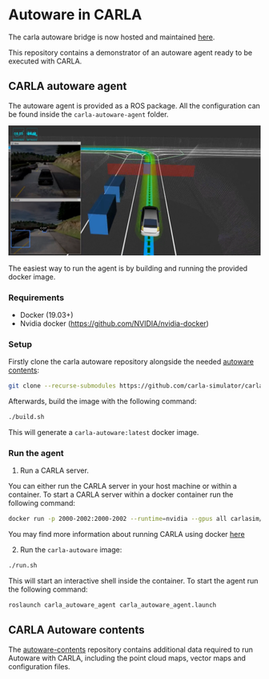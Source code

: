 # Autoware in CARLA

The carla autoware bridge is now hosted and maintained [here](https://github.com/Autoware-AI/simulation/tree/master/carla_simulator_bridge).

This repository contains a demonstrator of an autoware agent ready to be executed with CARLA.

## CARLA autoware agent
The autoware agent is provided as a ROS package. All the configuration can be found inside the `carla-autoware-agent` folder.

![carla-autoware](docs/images/carla_autoware.png)

The easiest way to run the agent is by building and running the provided docker image.

### Requirements

- Docker (19.03+)
- Nvidia docker (https://github.com/NVIDIA/nvidia-docker)

### Setup

Firstly clone the carla autoware repository alongside the needed [autoware contents](https://bitbucket.org/carla-simulator/autoware-contents.git):

```sh
git clone --recurse-submodules https://github.com/carla-simulator/carla-autoware
```

Afterwards, build the image with the following command:

```sh
./build.sh
```

This will generate a `carla-autoware:latest` docker image.

### Run the agent

1. Run a CARLA server.

You can either run the CARLA server in your host machine or within a container. To start a CARLA server within a docker container run the following command:

```sh
docker run -p 2000-2002:2000-2002 --runtime=nvidia --gpus all carlasim/carla:latest
```

You may find more information about running CARLA using docker [here](https://carla.readthedocs.io/en/latest/build_docker/)

2. Run the `carla-autoware` image: 

```sh
./run.sh
```

This will start an interactive shell inside the container. To start the agent run the following command:

```sh
roslaunch carla_autoware_agent carla_autoware_agent.launch
```

## CARLA Autoware contents
The [autoware-contents](https://bitbucket.org/carla-simulator/autoware-contents.git) repository contains additional data required to run Autoware with CARLA, including the point cloud maps, vector maps and configuration files.

